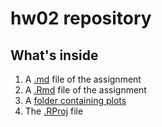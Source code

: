 # hw02 repository

## What's inside
1. A [.md](https://github.com/STAT545-UBC-students/hw02-tsmith93/blob/master/hw02-tsmith93.md) file of the assignment
2. A [.Rmd](https://github.com/STAT545-UBC-students/hw02-tsmith93/blob/master/hw02-tsmith93.Rmd) file of the assignment
3. A [folder containing plots](https://github.com/STAT545-UBC-students/hw02-tsmith93/tree/master/Plots/plots%20subfolder)
4. The [.RProj](https://github.com/STAT545-UBC-students/hw02-tsmith93/blob/master/hw02-tsmith93-2.0.Rproj) file
